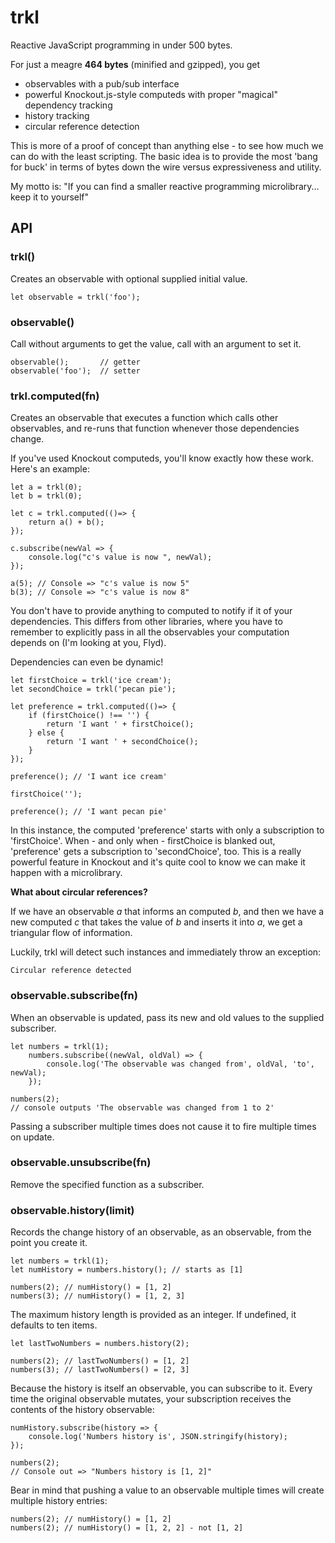 # trkl
Reactive JavaScript programming in under 500 bytes.

For just a meagre **464 bytes** (minified and gzipped), you get

- observables with a pub/sub interface
- powerful Knockout.js-style computeds with proper "magical" dependency tracking
- history tracking
- circular reference detection

This is more of a proof of concept than anything else - to see how much we can do with the least scripting. The basic idea is to provide the most 'bang for buck' in terms of bytes down the wire versus expressiveness and utility.

My motto is: "If you can find a smaller reactive programming microlibrary... keep it to yourself"

## API

### trkl()
Creates an observable with optional supplied initial value.

    let observable = trkl('foo');

### observable()

Call without arguments to get the value, call with an argument to set it.

    observable();       // getter
    observable('foo');  // setter

### trkl.computed(fn)

Creates an observable that executes a function which calls other observables, and re-runs that function whenever those dependencies change.

If you've used Knockout computeds, you'll know exactly how these work. Here's an example:

    let a = trkl(0);
    let b = trkl(0);

    let c = trkl.computed(()=> {
        return a() + b();
    });
    
    c.subscribe(newVal => {
        console.log("c's value is now ", newVal);
    });

    a(5); // Console => "c's value is now 5"
    b(3); // Console => "c's value is now 8"

You don't have to provide anything to computed to notify if it of your dependencies. This differs from other libraries, where you have to remember to explicitly pass in all the observables your computation depends on (I'm looking at you, Flyd).

Dependencies can even be dynamic!

    let firstChoice = trkl('ice cream');
    let secondChoice = trkl('pecan pie');

    let preference = trkl.computed(()=> {
        if (firstChoice() !== '') {
            return 'I want ' + firstChoice();
        } else {
            return 'I want ' + secondChoice();
        }
    });

    preference(); // 'I want ice cream'

    firstChoice('');

    preference(); // 'I want pecan pie'

In this instance, the computed 'preference' starts with only a subscription to 'firstChoice'. When - and only when - firstChoice is blanked out, 'preference' gets a subscription to 'secondChoice', too. This is a really powerful feature in Knockout and it's quite cool to know we can make it happen with a microlibrary.

**What about circular references?**

If we have an observable *a* that informs an computed *b*, and then we have a new computed *c* that takes the value of *b* and inserts it into *a*, we get a triangular flow of information.

Luckily, trkl will detect such instances and immediately throw an exception:

    Circular reference detected


### observable.subscribe(fn)

When an observable is updated, pass its new and old values to the supplied subscriber.

    let numbers = trkl(1);
        numbers.subscribe((newVal, oldVal) => {
            console.log('The observable was changed from', oldVal, 'to', newVal);
        });

    numbers(2);
    // console outputs 'The observable was changed from 1 to 2'

Passing a subscriber multiple times does not cause it to fire multiple times on update.

### observable.unsubscribe(fn)

Remove the specified function as a subscriber.

### observable.history(limit)

Records the change history of an observable, as an observable, from the point you create it.

    let numbers = trkl(1);
    let numHistory = numbers.history(); // starts as [1]
        
    numbers(2); // numHistory() = [1, 2]
    numbers(3); // numHistory() = [1, 2, 3]
    
The maximum history length is provided as an integer. If undefined, it defaults to ten items.

    let lastTwoNumbers = numbers.history(2);
    
    numbers(2); // lastTwoNumbers() = [1, 2]
    numbers(3); // lastTwoNumbers() = [2, 3]
    
Because the history is itself an observable, you can subscribe to it. Every time the original observable mutates, your subscription receives the contents of the history observable:
    
    numHistory.subscribe(history => {
        console.log('Numbers history is', JSON.stringify(history);
    });
    
    numbers(2);
    // Console out => "Numbers history is [1, 2]"
    
Bear in mind that pushing a value to an observable multiple times will create multiple history entries:

    numbers(2); // numHistory() = [1, 2]
    numbers(2); // numHistory() = [1, 2, 2] - not [1, 2]
    
